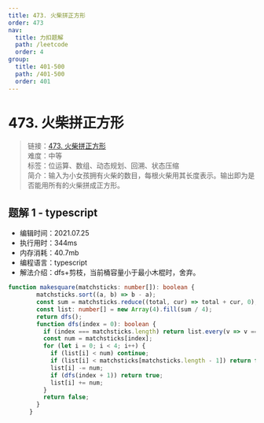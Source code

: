 ```yaml
---
title: 473. 火柴拼正方形
order: 473
nav:
  title: 力扣题解
  path: /leetcode
  order: 4
group:
  title: 401-500
  path: /401-500
  order: 401
---
```


# 473. 火柴拼正方形
    
> 链接：[473. 火柴拼正方形](https://leetcode-cn.com/problems/matchsticks-to-square/)  
> 难度：中等  
> 标签：位运算、数组、动态规划、回溯、状态压缩  
> 简介：输入为小女孩拥有火柴的数目，每根火柴用其长度表示。输出即为是否能用所有的火柴拼成正方形。
      
## 题解 1 - typescript
- 编辑时间：2021.07.25
- 执行用时：344ms
- 内存消耗：40.7mb
- 编程语言：typescript
- 解法介绍：dfs+剪枝，当前桶容量小于最小木棍时，舍弃。
```typescript
function makesquare(matchsticks: number[]): boolean {
        matchsticks.sort((a, b) => b - a);
        const sum = matchsticks.reduce((total, cur) => total + cur, 0);
        const list: number[] = new Array(4).fill(sum / 4);
        return dfs();
        function dfs(index = 0): boolean {
          if (index === matchsticks.length) return list.every(v => v === 0);
          const num = matchsticks[index];
          for (let i = 0; i < 4; i++) {
            if (list[i] < num) continue;
            if (list[i] < matchsticks[matchsticks.length - 1]) return false;
            list[i] -= num;
            if (dfs(index + 1)) return true;
            list[i] += num;
          }
          return false;
        }
      }
```

      